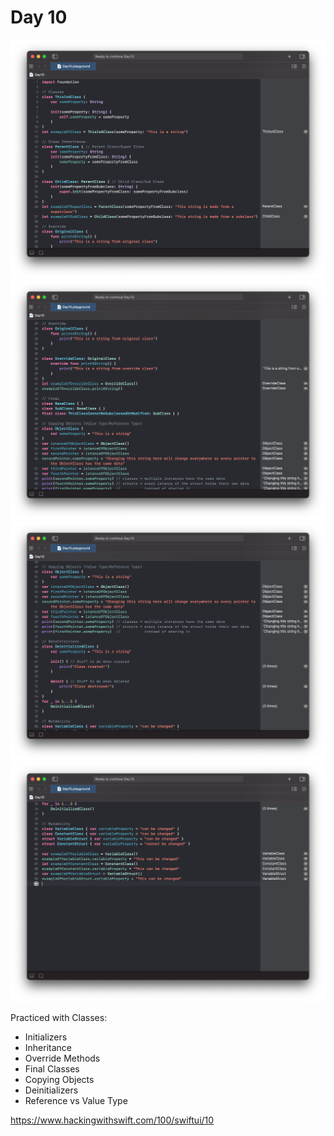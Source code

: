 # Day 10

![Day 10](Screenshot/day10part1.png)
![Day 10](Screenshot/day10part2.png)
![Day 10](Screenshot/day10part3.png)
![Day 10](Screenshot/day10part4.png)

Practiced with Classes:
- Initializers
- Inheritance
- Override Methods
- Final Classes
- Copying Objects
- Deinitializers
- Reference vs Value Type

https://www.hackingwithswift.com/100/swiftui/10